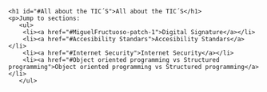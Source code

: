 <html>
    <head>
        <meta charset="utf-8">
        <title>Project: WebPage</title>
        </head>
    <body>

    <h1 id="#All about the TIC´S">All about the TIC´S</h1>
    <p>Jump to sections: 
       <ul> 
        <li><a href="#MiguelFructuoso-patch-1">Digital Signature</a></li>
        <li><a href="#Accesibility Standars">Accesibility Standars</a></li>
        <li><a href="#Internet Security">Internet Security</a></li>
        <li><a href="#Object oriented programming vs Structured programming">Object oriented programming vs Structured programming</a></li>
       </ul>
   </p>
    </body>
    </html>
